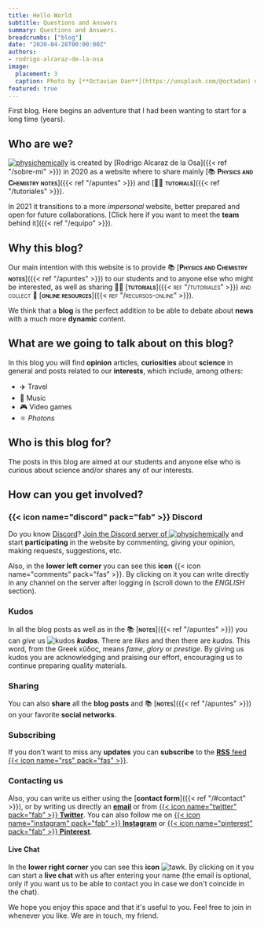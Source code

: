 ```yaml
---
title: Hello World
subtitle: Questions and Answers
summary: Questions and Answers.
breadcrumbs: ["blog"]
date: "2020-04-28T00:00:00Z"
authors:
- rodrigo-alcaraz-de-la-osa
image:
  placement: 3
  caption: Photo by [**Octavian Dan**](https://unsplash.com/@octadan) on [Unsplash](https://unsplash.com)
featured: true
---
```


First blog. Here begins an adventure that I had been wanting to start for a long time (years).

## Who are we?

[<img draggable="false" class="icon" alt="physichemically" src="/icon/logo-physichemically.svg">](/en) is created by [Rodrigo Alcaraz de la Osa]({{< ref "/sobre-mi" >}}) in 2020 as a website where to share mainly [📚 <span style="font-variant:small-caps;">**Physics and Chemistry notes**</span>]({{< ref "/apuntes" >}}) and [👐🏼 <span style="font-variant:small-caps;">**tutorials**</span>]({{< ref "/tutoriales" >}}).

In 2021 it transitions to a more *impersonal* website, better prepared and open for future collaborations. [Click here if you want to meet the **team** behind it]({{< ref "/equipo" >}}).


## Why this blog?

Our main intention with this website is to provide 📚 [<span style="font-variant:small-caps;">**Physics and Chemistry notes**</span>]({{< ref "/apuntes" >}}) to our students and to anyone else who might be interested, as well as sharing 👐🏼 [<en style="font-variant: small-caps;">**tutorials**</english>]({{< ref "/tutoriales" >}}) and collect 🔗 [<english style="font-variant:small-caps;">**online resources**</english>]({{< ref "/recursos-online" >}}).

We think that a **blog** is the perfect addition to be able to debate about **news** with a much more **dynamic** content.

## What are we going to talk about on this blog?
In this blog you will find **opinion** articles, **curiosities** about **science** in general and posts related to our **interests**, which include, among others:

- ✈️ Travel
- 🎸 Music
- 🎮 Video games
- ⚛️ *Photons*

## Who is this blog for?

The posts in this blog are aimed at our students and anyone else who is curious about science and/or shares any of our interests.

## How can you get involved?
### {{< icon name="discord" pack="fab" >}} Discord

Do you know [Discord](https://discord.com/)? [Join the Discord server of <img draggable="false" class="icon" alt="physichemically" src="/icon/logo-physichemically.svg">](https://discord.gg/kJqPqTJ) and start **participating** in the website by commenting, giving your opinion, making requests, suggestions, etc.

Also, in the **lower left corner** you can see this **icon** {{< icon name="comments" pack="fas" >}}. By clicking on it you can write directly in any channel on the server after logging in (scroll down to the *ENGLISH* section).

### Kudos

In all the blog posts as well as in the 📚 [<span style="font-variant:small-caps;">**notes**</span>]({{< ref "/apuntes" >}}) you can *give* us <img draggable="false" class="icon" alt="kudos" src="/icon/kudos.svg"> ***kudos***. There are *likes* and then there are *kudos*. This word, from the Greek κῦδος, means *fame*, *glory* or *prestige*. By giving us kudos you are acknowledging and praising our effort, encouraging us to continue preparing quality materials.

### Sharing
You can also <strong>share</strong> all the <strong>blog posts</strong> and 📚 [<span style="font-variant:small-caps;">**notes**</span>]({{< ref "/apuntes" >}}) on your favorite **social networks**.

### Subscribing
If you don't want to miss any **updates** you can **subscribe** to the [**RSS** feed {{< icon name="rss" pack="fas" >}}](/en/index.xml).

### Contacting us
Also, you can write us either using the [**contact form**]({{< ref "/#contact" >}}), or by writing us directly an [**email**](mailto:fisiquimicamente@gmail.com) or from [{{< icon name="twitter" pack="fab" >}} **Twitter**](https://twitter.com/alcarazr). You can also follow me on [{{< icon name="instagram" pack="fab" >}} **Instagram**](https://www.instagram.com/fisiquimicamente/) or [{{< icon name="pinterest" pack="fab" >}} **Pinterest**](https://www.pinterest.es/fisiquimicamente/).

#### Live Chat
In the **lower right corner** you can see this **icon** <img draggable="false" class="icon" alt="tawk" src="/icon/tawk.svg">. By clicking on it you can start a **live chat** with us after entering your name (the email is optional, only if you want us to be able to contact you in case we don't coincide in the chat).

We hope you enjoy this space and that it's useful to you. Feel free to join in whenever you like. We are in touch, my friend.
